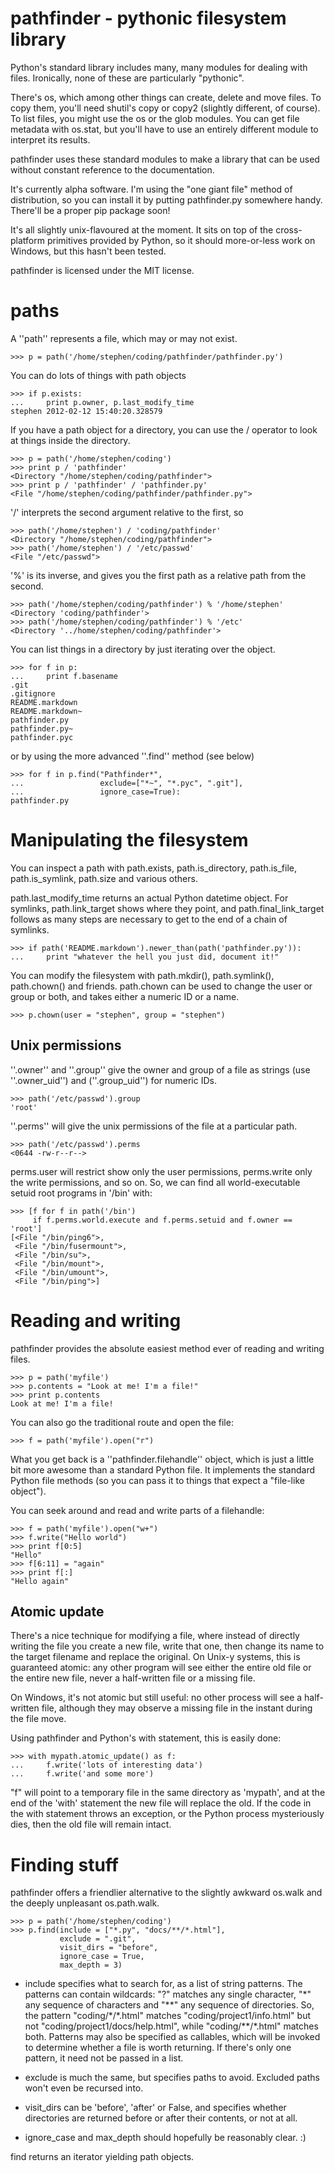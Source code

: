 
pathfinder - pythonic filesystem library
==========

Python's standard library includes many, many modules for dealing with
files. Ironically, none of these are particularly "pythonic". 

There's os, which among other things can create, delete and move
files. To copy them, you'll need shutil's copy or copy2 (slightly
different, of course). To list files, you might use the os or the glob
modules. You can get file metadata with os.stat, but you'll have to
use an entirely different module to interpret its results. 

pathfinder uses these standard modules to make a library that can be
used without constant reference to the documentation.

It's currently alpha software. I'm using the "one giant file" method
of distribution, so you can install it by putting pathfinder.py somewhere
handy. There'll be a proper pip package soon!

It's all slightly unix-flavoured at the moment. It sits on top of the
cross-platform primitives provided by Python, so it should
more-or-less work on Windows, but this hasn't been tested.

pathfinder is licensed under the MIT license.

paths
=====

A ''path'' represents a file, which may or may not exist.
 
    >>> p = path('/home/stephen/coding/pathfinder/pathfinder.py')

You can do lots of things with path objects

    >>> if p.exists:
    ...     print p.owner, p.last_modify_time
    stephen 2012-02-12 15:40:20.328579

If you have a path object for a directory, you can use the / operator
to look at things inside the directory.

    >>> p = path('/home/stephen/coding')
    >>> print p / 'pathfinder'
    <Directory "/home/stephen/coding/pathfinder">
    >>> print p / 'pathfinder' / 'pathfinder.py'
    <File "/home/stephen/coding/pathfinder/pathfinder.py">
    
'/' interprets the second argument relative to the first, so

    >>> path('/home/stephen') / 'coding/pathfinder'
    <Directory "/home/stephen/coding/pathfinder">
    >>> path('/home/stephen') / '/etc/passwd'
    <File "/etc/passwd">
    
'%' is its inverse, and gives you the first path as a relative path
from the second.
    
    >>> path('/home/stephen/coding/pathfinder') % '/home/stephen'
    <Directory 'coding/pathfinder'>
    >>> path('/home/stephen/coding/pathfinder') % '/etc'
    <Directory '../home/stephen/coding/pathfinder'>
    
You can list things in a directory by just iterating over the object.

    >>> for f in p:
    ...     print f.basename
    .git
    .gitignore
    README.markdown
    README.markdown~
    pathfinder.py
    pathfinder.py~
    pathfinder.pyc
    
or by using the more advanced ''.find'' method (see below)

    >>> for f in p.find("Pathfinder*", 
    ...                 exclude=["*~", "*.pyc", ".git"], 
    ...                 ignore_case=True):
    pathfinder.py



Manipulating the filesystem
===========================

You can inspect a path with path.exists, path.is_directory, path.is_file,
path.is_symlink, path.size and various others. 

path.last_modify_time returns an actual Python datetime object. For
symlinks, path.link_target shows where they point, and
path.final_link_target follows as many steps are necessary to get to
the end of a chain of symlinks.

    >>> if path('README.markdown').newer_than(path('pathfinder.py')):
    ...     print "whatever the hell you just did, document it!"

You can modify the filesystem with path.mkdir(), path.symlink(),
path.chown() and friends. path.chown can be used to change the user or
group or both, and takes either a numeric ID or a name.

    >>> p.chown(user = "stephen", group = "stephen")


Unix permissions
----------------

''.owner'' and ''.group'' give the owner and group of a file as
strings (use ''.owner_uid'') and (''.group_uid'') for numeric IDs.

    >>> path('/etc/passwd').group
    'root'

''.perms'' will give the unix permissions of the file at a particular
path.

    >>> path('/etc/passwd').perms
    <0644 -rw-r--r-->

perms.user will restrict show only the user permissions, perms.write
only the write permissions, and so on. So, we can find all
world-executable setuid root programs in '/bin' with:

    >>> [f for f in path('/bin') 
         if f.perms.world.execute and f.perms.setuid and f.owner == 'root']
    [<File "/bin/ping6">,
     <File "/bin/fusermount">,
     <File "/bin/su">,
     <File "/bin/mount">,
     <File "/bin/umount">,
     <File "/bin/ping">]



Reading and writing
===================

pathfinder provides the absolute easiest method ever of reading and
writing files.

    >>> p = path('myfile')
    >>> p.contents = "Look at me! I'm a file!"
    >>> print p.contents
    Look at me! I'm a file!

You can also go the traditional route and open the file:

    >>> f = path('myfile').open("r")

What you get back is a ''pathfinder.filehandle'' object, which is just
a little bit more awesome than a standard Python file. It implements
the standard Python file methods (so you can pass it to things that
expect a "file-like object").

You can seek around and read and write parts of a filehandle:

    >>> f = path('myfile').open("w+")
    >>> f.write("Hello world")
    >>> print f[0:5]
    "Hello"
    >>> f[6:11] = "again"
    >>> print f[:]
    "Hello again"
    


Atomic update
-------------

There's a nice technique for modifying a file, where instead of
directly writing the file you create a new file, write that one, then
change its name to the target filename and replace the original. On
Unix-y systems, this is guaranteed atomic: any other program will see
either the entire old file or the entire new file, never a
half-written file or a missing file.

On Windows, it's not atomic but still useful: no other process will
see a half-written file, although they may observe a missing file in
the instant during the file move.

Using pathfinder and Python's with statement, this is easily done:

    >>> with mypath.atomic_update() as f:
    ...     f.write('lots of interesting data')
    ...     f.write('and some more')

"f" will point to a temporary file in the same directory as 'mypath',
and at the end of the 'with' statement the new file will replace the
old. If the code in the with statement throws an exception, or the
Python process mysteriously dies, then the old file will remain intact.


Finding stuff
=============

pathfinder offers a friendlier alternative to the slightly awkward
os.walk and the deeply unpleasant os.path.walk.

    >>> p = path('/home/stephen/coding')
    >>> p.find(include = ["*.py", "docs/**/*.html"],
               exclude = ".git",
               visit_dirs = "before",
               ignore_case = True,
               max_depth = 3)

* include specifies what to search for, as a list of string
patterns. The patterns can contain wildcards: "?" matches any
single character, "\*" any sequence of characters and "\*\*" any sequence
of directories. So, the pattern "coding/\*/\*.html" matches
"coding/project1/info.html" but not "coding/project1/docs/help.html",
while "coding/\*\*/\*.html" matches both. Patterns may also be specified
as callables, which will be invoked to determine whether a file is
worth returning. If there's only one pattern, it need not be passed in
a list.

* exclude is much the same, but specifies paths to avoid. Excluded paths
won't even be recursed into.

* visit_dirs can be 'before', 'after' or False, and specifies whether
directories are returned before or after their contents, or not at
all.

* ignore_case and max_depth should hopefully be reasonably clear. :)

find returns an iterator yielding path objects.
